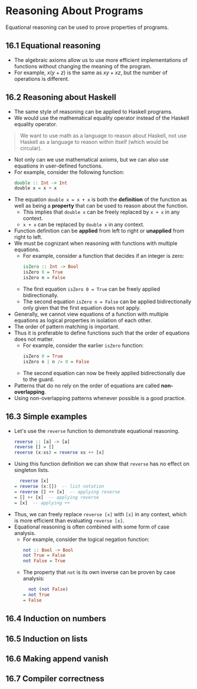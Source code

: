 # Reasoning About Programs
Equational reasoning can be used to prove properties of programs. 
## 16.1 Equational reasoning
- The algebraic axioms allow us to use more efficient implementations of functions without changing the meaning of the program.
- For example, $x(y+z)$ is the same as $xy+xz$, but the number of operations is different.
## 16.2 Reasoning about Haskell
- The same style of reasoning can be applied to Haskell programs.
- We would use the mathematical equality operator instead of the Haskell equality operator.
> We want to use math as a language to reason about Haskell, not use Haskell as a language to reason within itself (which would be circular).
- Not only can we use mathematical axioms, but we can also use equations in user-defined functions.
- For example, consider the following function:
    ```haskell
    double :: Int -> Int
    double x = x + x
    ```
- The equation `double x = x + x` is both the **definition** of the function as well as being a **property** that can be used to reason about the function.
    - This implies that `double x` can be freely replaced by `x + x` in any context.
    - `x + x` can be replaced by `double x` in any context.
- Function definition can be **applied** from left to right or **unapplied** from right to left.
- We must be cognizant when reasoning with functions with multiple equations.
    - For example, consider a function that decides if an integer is zero:
        ```haskell
        isZero :: Int -> Bool
        isZero 0 = True
        isZero n = False
        ```
    - The first equation `isZero 0 = True` can be freely applied bidirectionally.
    - The second equation `isZero n = False` can be applied bidirectionally only given that the first equation does not apply.
- Generally, we cannot view equations of a function with multiple equations as logical properties in isolation of each other.
- The order of pattern matching is important.
- Thus it is preferable to define functions such that the order of equations does not matter.
    - For example, consider the earlier `isZero` function:
        ```haskell
        isZero 0 = True
        isZero n | n /= 0 = False
        ```
    - The second equation can now be freely applied bidirectionally due to the guard.
- Patterns that do no rely on the order of equations are called **non-overlapping**.
- Using non-overlapping patterns whenever possible is a good practice.
## 16.3 Simple examples
- Let's use the `reverse` function to demonstrate equational reasoning.
    ```haskell
    reverse :: [a] -> [a]
    reverse [] = []
    reverse (x:xs) = reverse xs ++ [x]
    ```
- Using this function definition we can show that `reverse` has no effect on singleton lists.
    ```haskell
      reverse [x]  
    = reverse (x:[])  -- list notation
    = reverse [] ++ [x]  -- applying reverse
    = [] ++ [x]  -- applying reverse
    = [x]  -- applying ++
    ```
- Thus, we can freely replace `reverse [x]` with `[x]` in any context, which is more efficient than evaluating `reverse [x]`.
- Equational reasoning is often combined with some form of case analysis.
    - For example, consider the logical negation function:
        ```haskell
        not :: Bool -> Bool
        not True = False
        not False = True
        ```
    - The property that `not` is its own inverse can be proven by case analysis:
        ```haskell 
          not (not False)
        = not True
        = False
        ```
## 16.4 Induction on numbers

## 16.5 Induction on lists

## 16.6 Making append vanish

## 16.7 Compiler correctness
